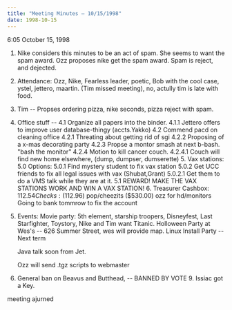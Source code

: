 ```yaml
---
title: "Meeting Minutes – 10/15/1998"
date: 1998-10-15
---
```

6:05     October 15, 1998 </p><p>
1. Nike considers this minutes to be an act of spam.   She seems to want the    spam award.   Ozz proposes nike get the spam award.   Spam is reject, and    dejected. </p><p>
2. Attendance: Ozz, Nike, Fearless leader, poetic, Bob with the cool case,    ystel, jettero, maartin.   (Tim missed meeting), no, actully tim is late    with food. </p><p>
3. Tim -- Propses ordering pizza, nike seconds, pizza reject with spam. </p><p>
4. Office stuff --      	4.1     Organize all papers into the binder. 	4.1.1   Jettero offers to improve user database-thingy (accts.Yakko) 	4.2     Commend pacd on cleaning office 	4.2.1   Threating about getting rid of sgi  	4.2.2   Proposing of a x-mas decorating party  	4.2.3   Propse a montor smash at next b-bash.  "bash the monitor" 	4.2.4   Motion to kill cancer couch. 	4.2.4.1 Couch will find new home elsewhere, (dump, dumpser,                 dumserette) 	 5. Vax stations: 	5.0     Options:  	5.0.1   Find mystery student to fix vax station 	5.0.2   Get UCC friends to fix all legal issues with vax (Shubat,Grant) 	5.0.2.1 Get them to do a VMS talk while they are at it. 	5.1     REWARD!   MAKE THE VAX STATIONS WORK AND WIN A VAX STATION!   6. Treasurer 	Cashbox: $112.54 	Checks: ($112.96) pop/cheezits 	 	($530.00) ozz for hd/monitors	 	Going to bank tommrow to fix the account </p><p>
7. Events: 	Movie party: 5th element, starship troopers, Disneyfest, Last 	             Starfighter, Toystory, Nike and Tim want Titanic. 	 	Holloween Party at Wes's -- 626 Summer Street, wes will provide map. 	 	Linux Install Party -- Next term </p><p>
	Java talk soon from Jet. </p><p>
	Ozz will send .tgz scripts to webmaster </p><p>
8. General ban on Beavus and Butthead, -- BANNED BY VOTE      9. Issiac got a Key. </p><p>
</p><p>
meeting ajurned </p><p>
</p>
